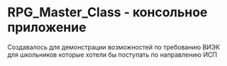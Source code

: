 # RPG_Master_Class - консольное приложение
Создавалось для демонстрации возможностей по требованию ВИЭК для школьников которые хотели бы поступать по направлению ИСП
